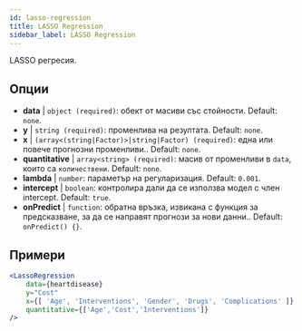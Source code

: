 ```yaml
---
id: lasso-regression
title: LASSO Regression
sidebar_label: LASSO Regression
---
```


LASSO регресия.

## Опции

* __data__ | `object (required)`: обект от масиви със стойности. Default: `none`.
* __y__ | `string (required)`: променлива на резултата. Default: `none`.
* __x__ | `(array<(string|Factor)>|string|Factor) (required)`: една или повече прогнозни променливи.. Default: `none`.
* __quantitative__ | `array<string> (required)`: масив от променливи в `data`, които са `количествени`. Default: `none`.
* __lambda__ | `number`: параметър на регуларизация. Default: `0.001`.
* __intercept__ | `boolean`: контролира дали да се използва модел с член intercept. Default: `true`.
* __onPredict__ | `function`: обратна връзка, извикана с функция за предсказване, за да се направят прогнози за нови данни.. Default: `onPredict() {}`.


## Примери

```jsx live
<LassoRegression
    data={heartdisease} 
    y="Cost"
    x={[ 'Age', 'Interventions', 'Gender', 'Drugs', 'Complications' ]}
    quantitative={['Age','Cost','Interventions']}
/>
```


